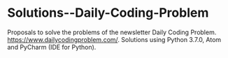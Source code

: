 # Solutions--Daily-Coding-Problem

Proposals to solve the problems of the newsletter Daily Coding Problem. https://www.dailycodingproblem.com/. 
Solutions using Python 3.7.0, Atom and PyCharm (IDE for Python).
